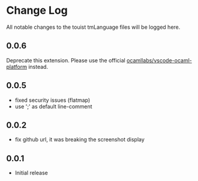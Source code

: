 # Change Log
All notable changes to the touist tmLanguage files will be logged here.

## 0.0.6

Deprecate this extension. Please use the official
[ocamllabs/vscode-ocaml-platform](https://github.com/ocamllabs/vscode-ocaml-platform)
instead.

## 0.0.5

- fixed security issues (flatmap)
- use ';' as default line-comment

## 0.0.2
- fix github url, it was breaking the screenshot display

## 0.0.1
- Initial release
